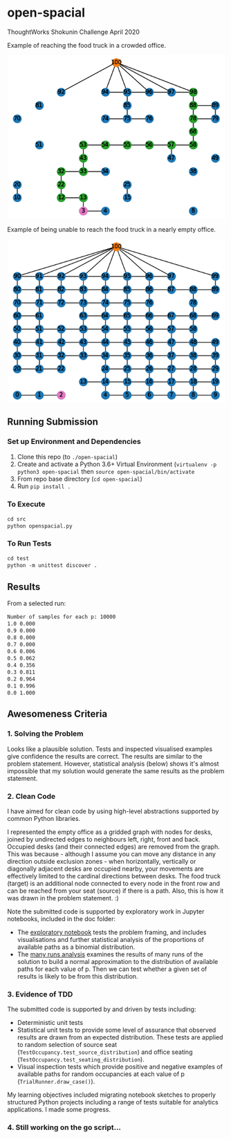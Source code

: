 # open-spacial
ThoughtWorks Shokunin Challenge April 2020

Example of reaching the food truck in a crowded office.

![I can haz food truck](https://raw.githubusercontent.com/safetydave/open-spacial/master/doc/trial_0.6_graph_pos_2.png)

Example of being unable to reach the food truck in a nearly empty office.

![I can NOT haz food truck](https://raw.githubusercontent.com/safetydave/open-spacial/master/doc/trial_0.1_graph_neg_1.png)

## Running Submission

### Set up Environment and Dependencies

1. Clone this repo (to `./open-spacial`)
2. Create and activate a Python 3.6+ Virtual Environment (`virtualenv -p python3 open-spacial`
   then `source open-spacial/bin/activate`
3. From repo base directory (`cd open-spacial`)
4. Run `pip install .`

### To Execute

```
cd src
python openspacial.py
```

### To Run Tests

```
cd test
python -m unittest discover .
```

## Results

From a selected run:
```
Number of samples for each p: 10000
1.0 0.000
0.9 0.000
0.8 0.000
0.7 0.000
0.6 0.006
0.5 0.062
0.4 0.356
0.3 0.811
0.2 0.964
0.1 0.996
0.0 1.000
```


## Awesomeness Criteria

### 1. Solving the Problem

Looks like a plausible solution. Tests and inspected visualised examples give confidence the results are correct. The results are similar to the problem statement. However, statistical analysis (below) shows it's almost impossible that my solution would generate the same results as the problem statement. 

### 2. Clean Code

I have aimed for clean code by using high-level abstractions supported by common Python libraries. 

I represented the empty office as a gridded graph with nodes for desks, joined by undirected edges to neighbours left, right, front and back. Occupied desks (and their connected edges) are removed from the graph. This was because - although I assume you can move any distance in any direction outside exclusion zones - when horizontally, vertically or diagonally adjacent desks are occupied nearby, your movements are effectively limited to the cardinal directions between desks. The food truck (target) is an additional node connected to every node in the front row and can be reached from your seat (source) if there is a path. Also, this is how it was drawn in the problem statement. :)

Note the submitted code is supported by exploratory work in Jupyter notebooks, included in the doc folder:

* The [exploratory notebook](doc/OpenSpacial.pdf) tests the problem framing, and includes visualisations and further statistical analysis of the proportions of available paths as a binomial distribution.
* The [many runs analysis](doc/ManyRuns.pdf) examines the results of many runs of the solution to build a normal approximation to the distribution of available paths for each value of p. Then we can test whether a given set of results is likely to be from this distribution. 

### 3. Evidence of TDD

The submitted code is supported by and driven by tests including:

* Deterministic unit tests
* Statistical unit tests to provide some level of assurance that observed results are drawn from an expected distribution. These tests are applied to random selection of source seat (`TestOccupancy.test_source_distribution`) and office seating (`TestOccupancy.test_seating_distribution`).
* Visual inspection tests which provide positive and negative examples of available paths for random occupancies at each value of p (`TrialRunner.draw_case()`).

My learning objectives included migrating notebook sketches to properly structured Python projects including a range of tests suitable for analytics applications. I made some progress.

### 4. Still working on the go script...
